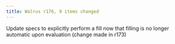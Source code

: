 ```yaml
---
title: Walrus r176, 9 items changed
---
```


Update specs to explicitly perform a fill now that filling is no longer automatic upon evaluation (change made in r173)
